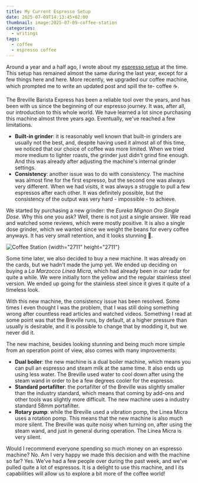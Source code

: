 ```yaml
---
title: My Current Espresso Setup
date: 2025-07-09T14:13:45+02:00
thumbnail: image:2025-07-09-coffee-station
categories:
  - writings
tags:
  - coffee
  - espresso coffee
---
```


Around a year and a half ago, I wrote about my [espresso setup](/2024/01/06/current-espresso-setup/) at the time. This setup has remained almost the same during the last year, except for a few things here and here. More recently, we upgraded our coffee machine, which prompted me to write an updated post and spill the te- coffee ☕️.

<!--more-->

The Breville Barista Express has been a reliable tool over the years, and has been with us since the beginning of our espresso journey. It was, after all, our introduction to this whole world. We have learned a lot since purchasing this machine almost three years ago. Eventually, we've reached a few limitations.

- **Built-in grinder**: it is reasonably well known that built-in grinders are usually not the best, and, despite having used it almost all of this time, we noticed that our choice of coffee was more limited. When we tried more medium to lighter roasts, the grinder just didn't grind fine enough. And this was already after adjusting the machine's internal grinder settings.
- **Consistency**: another issue was to do with consistency. The machine was almost fine for the first espresso, but the second one was always very different. When we had visits, it was always a struggle to pull a few espressos after each other. It was definitely possible, but the consistency of the output was very hard - impossible - to achieve.

We started by purchasing a new grinder: the *Eureka Mignon Oro Single Dose*. Why this one you ask? Well, there is not just a single answer. We read and watched some reviews, which were mostly positive. It is also a single dose grinder, which we wanted since we weight the beans for every coffee anyways. It has very small retention, and it looks stunning 🤩.

![Coffee Station](image:2025-07-09-coffee-station)
{width="2711" height="2711"}

Some time later, we also decided to buy a new machine. It was already on the cards, but we hadn't made the jump yet. We ended up deciding on buying a *La Marzocco Linea Micra*, which had already been in our radar for quite a while. We were initially torn the yellow and the regular stainless steel version. We ended up going for the stainless steel since it gives it quite of a timeless look.

With this new machine, the consistency issue has been resolved. Some times I even thought I was the problem, that I was still doing something wrong after countless read articles and watched videos. Something I read at some point was that the Breville runs, by default, at a higher pressure than usually is desirable, and it is possible to change that by modding it, but we never did it.

The new machine, besides looking stunning and being much more simple from an operation point of view, also comes with many improvements:

- **Dual boiler**: the new machine is a dual boiler machine, which means you can pull an espresso and steam milk at the same time. It also ends up using less water. The Breville used water to cool down after using the steam wand in order to be a few degrees cooler for the espresso.
- **Standard portafilter**: the portafilter of the Breville was slightly smaller than the industry standard, which means that coming by add-ons and other tools was slightly more difficult. The new machine uses a industry standard 58mm portafilter.
- **Rotary pump**: while the Breville used a vibration pomp, the Linea Micra uses a rotation pomp. This means that the new machine is also much more silent. The Breville was quite noisy when turning on, after using the steam wand, and just in general during operation. The Linea Micra is very silent.

Would I recommend everyone spending so much money on an espresso machine? No. Am I very happy we made this decision and with the machine so far? Yes. We've had a few people over during the past week, and we've pulled quite a lot of espressos. It is a delight to use this machine, and I its capabilities will allow us to explore a bit more of the coffee world!
